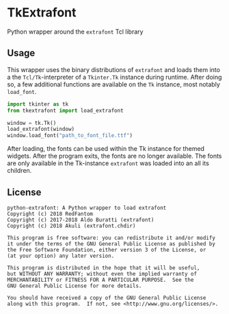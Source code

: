 # TkExtrafont
Python wrapper around the `extrafont` Tcl library

## Usage
This wrapper uses the binary distributions of `extrafont` and loads them 
into a the `Tcl/Tk`-interpreter of a `Tkinter.Tk` instance during 
runtime. After doing so, a few additional functions are available on the
`Tk` instance, most notably `load_font`.

```python
import tkinter as tk
from tkextrafont import load_extrafont

window = tk.Tk()
load_extrafont(window)
window.load_font("path_to_font_file.ttf")
```

After loading, the fonts can be used within the Tk instance for themed
widgets. After the program exits, the fonts are no longer available.
The fonts are only available in the Tk-instance `extrafont` was loaded
into an all its children.

## License
    python-extrafont: A Python wrapper to load extrafont
    Copyright (c) 2018 RedFantom
    Copyright (c) 2017-2018 Aldo Buratti (extrafont)
    Copyright (c) 2018 Akuli (extrafont.chdir)

    This program is free software: you can redistribute it and/or modify
    it under the terms of the GNU General Public License as published by
    the Free Software Foundation, either version 3 of the License, or
    (at your option) any later version.

    This program is distributed in the hope that it will be useful,
    but WITHOUT ANY WARRANTY; without even the implied warranty of
    MERCHANTABILITY or FITNESS FOR A PARTICULAR PURPOSE.  See the
    GNU General Public License for more details.

    You should have received a copy of the GNU General Public License
    along with this program.  If not, see <http://www.gnu.org/licenses/>.
